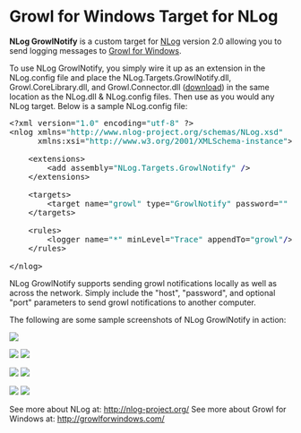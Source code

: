 <h1>Growl for Windows Target for NLog</h1>

<b>NLog GrowlNotify</b> is a custom target for <a href="http://nlog-project.org/">NLog</a> version 2.0 allowing you to send logging messages to <a href="http://www.growlforwindows.com/">Growl for Windows</a>.

To use NLog GrowlNotify, you simply wire it up as an extension in the NLog.config file and place the NLog.Targets.GrowlNotify.dll, Growl.CoreLibrary.dll, and Growl.Connector.dll (<a href="http://github.com/downloads/RyanFarley/NLogGrowlNotify/NLog.Targets.GrowlNotify_Binaries.zip">download</a>) in the same location as the NLog.dll & NLog.config files. Then use as you would any NLog target. Below is a sample NLog.config file:

<pre>&lt;?xml version=<span style="color: #008080; ">"1.0"</span> encoding=<span style="color: #008080; ">"utf-8"</span> ?&gt;
&lt;nlog xmlns=<span style="color: #008080; ">"http://www.nlog-project.org/schemas/NLog.xsd"</span>
      xmlns:xsi=<span style="color: #008080; ">"http://www.w3.org/2001/XMLSchema-instance"</span>&gt;

    &lt;extensions&gt;
        &lt;add assembly=<span style="color: #008080; ">"NLog.Targets.GrowlNotify"</span> <span style="color: Navy; ">/</span>&gt;
    &lt;/extensions&gt;
    
    &lt;targets&gt;
        &lt;target name=<span style="color: #008080; ">"growl"</span> type=<span style="color: #008080; ">"GrowlNotify"</span> password=<span style="color: #008080; ">""</span> host=<span style="color: #008080; ">""</span> port=<span style="color: #008080; ">""</span> <span style="color: Navy; ">/</span>&gt;
    &lt;/targets&gt;

    &lt;rules&gt;
        &lt;logger name=<span style="color: #008080; ">"*"</span> minLevel=<span style="color: #008080; ">"Trace"</span> appendTo=<span style="color: #008080; ">"growl"</span><span style="color: Navy; ">/</span>&gt;
    &lt;/rules&gt;

&lt;/nlog&gt;</pre>

NLog GrowlNotify supports sending growl notifications locally as well as across the network. Simply include the "host", "password", and optional "port" parameters to send growl notifications to another computer.

The following are some sample screenshots of NLog GrowlNotify in action:

<img src="http://content.screencast.com/users/RyanFarley/folders/Private/media/1a42ddb1-86c4-4a83-b91a-6b97d811ec40/GrowlNotify_Registration.png">

<img src="http://content.screencast.com/users/RyanFarley/folders/Private/media/fdabad11-7630-4af6-bda5-c928a8927d5e/GrowlNotify_Trace.png">  <img src="http://content.screencast.com/users/RyanFarley/folders/Private/media/208edad0-e158-4fde-8c7b-d8cd180ffe3b/GrowlNotify_Debug.png">

<img src="http://content.screencast.com/users/RyanFarley/folders/Private/media/aad65380-0539-4b39-8982-17e60fb81bfe/GrowlNotify_Info.png">  <img src="http://content.screencast.com/users/RyanFarley/folders/Private/media/2e4fe6a2-2954-4ad0-85c7-19397129f90b/GrowlNotify_Warn.png">  

<img src="http://content.screencast.com/users/RyanFarley/folders/Private/media/0bc73285-487b-4c98-bad1-c5eeed7e4c04/GrowlNotify_Error.png">  <img src="http://content.screencast.com/users/RyanFarley/folders/Private/media/17187701-1142-452a-a127-30a96ebfd7b9/GrowlNotify_Fatal.png">

See more about NLog at: <a href="http://nlog-project.org/">http://nlog-project.org/</a>
See more about Growl for Windows at: <a href="http://growlforwindows.com/">http://growlforwindows.com/</a>